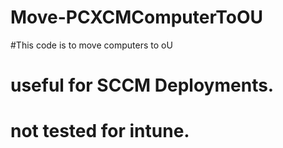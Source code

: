 ﻿# Move-PCXCMComputerToOU
#This code is to move computers to oU
# useful for SCCM Deployments.
# not tested for intune.
